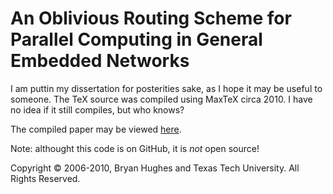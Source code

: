 # An Oblivious Routing Scheme for Parallel Computing in General Embedded Networks

I am puttin my dissertation for posterities sake, as I hope it may be useful to someone. The TeX source was compiled using MaxTeX circa 2010. I have no idea if it still compiles, but who knows?

The compiled paper may be viewed [here](https://github.com/nebrius/dissertation_paper/raw/master/Hughes_dissertation.pdf).

Note: althought this code is on GitHub, it is _not_ open source!

Copyright © 2006-2010, Bryan Hughes and Texas Tech University. All Rights Reserved.
